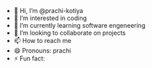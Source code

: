 - 👋 Hi, I’m @prachi-kotiya
- 👀 I’m interested in coding
- 🌱 I’m currently learning software engeneering
- 💞️ I’m looking to collaborate on projects
- 📫 How to reach me 
- 😄 Pronouns: prachi
- ⚡ Fun fact: 

<!---
prachi-kotiya/prachi-kotiya is a ✨ special ✨ repository because its `README.md` (this file) appears on your GitHub profile.
You can click the Preview link to take a look at your changes.
--->
